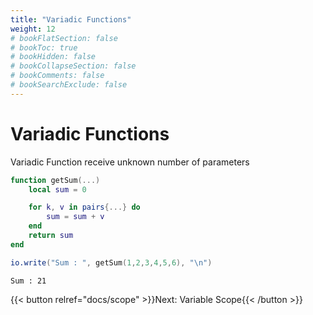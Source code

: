 ```yaml
---
title: "Variadic Functions"
weight: 12
# bookFlatSection: false
# bookToc: true
# bookHidden: false
# bookCollapseSection: false
# bookComments: false
# bookSearchExclude: false
---
```


# Variadic Functions

Variadic Function receive unknown number of parameters

```lua
function getSum(...)
    local sum = 0

    for k, v in pairs{...} do
        sum = sum + v
    end
    return sum
end

io.write("Sum : ", getSum(1,2,3,4,5,6), "\n")
```

```
Sum : 21
```

{{< button relref="docs/scope"  >}}Next: Variable Scope{{< /button >}}
